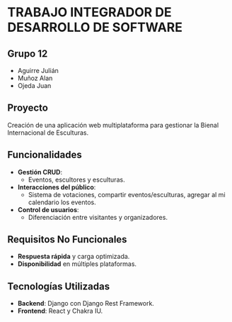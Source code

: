 # TRABAJO INTEGRADOR DE DESARROLLO DE SOFTWARE

## Grupo 12
- Aguirre Julián
- Muñoz Alan
- Ojeda Juan

## Proyecto
Creación de una aplicación web multiplataforma para gestionar la Bienal Internacional de Esculturas.

## Funcionalidades
- **Gestión CRUD**: 
  - Eventos, escultores y esculturas.
- **Interacciones del público**:
  - Sistema de votaciones, compartir eventos/esculturas, agregar al mi calendario los eventos.
- **Control de usuarios**:
  - Diferenciación entre visitantes y organizadores.

## Requisitos No Funcionales
- **Respuesta rápida** y carga optimizada.
- **Disponibilidad** en múltiples plataformas.

## Tecnologías Utilizadas
- **Backend**: Django con Django Rest Framework.
- **Frontend**: React y Chakra IU.

